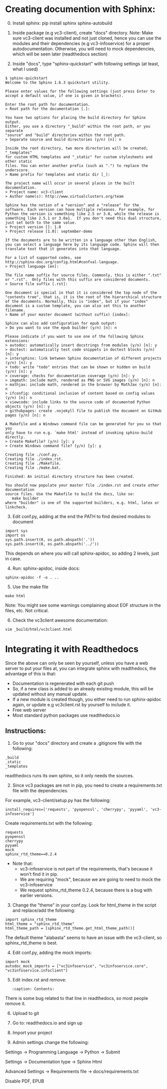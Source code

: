 # Creating documention with Sphinx:

0. Install sphinx: pip install sphinx sphinx-autobuild

1. Inside package (e.g vc3-client), create "docs" directory. 
Note: Make sure vc3-client was installed and not just cloned, hence you can use the modules and their dependencies (e.g vc3-infoservice) for a proper autodocumentation.
Otherwise, you will need to mock dependencies, which will be seen later (readthedocs section)

2. Inside "docs", type "sphinx-quickstart" with following settings (at least, what I used)
```
$ sphinx-quickstart 
Welcome to the Sphinx 1.6.3 quickstart utility.

Please enter values for the following settings (just press Enter to
accept a default value, if one is given in brackets).

Enter the root path for documentation.
> Root path for the documentation [.]: 

You have two options for placing the build directory for Sphinx output.
Either, you use a directory "_build" within the root path, or you separate
"source" and "build" directories within the root path.
> Separate source and build directories (y/n) [n]: n

Inside the root directory, two more directories will be created; "_templates"
for custom HTML templates and "_static" for custom stylesheets and other static
files. You can enter another prefix (such as ".") to replace the underscore.
> Name prefix for templates and static dir [_]: 

The project name will occur in several places in the built documentation.
> Project name: vc3-client
> Author name(s): http://www.virtualclusters.org/team

Sphinx has the notion of a "version" and a "release" for the
software. Each version can have multiple releases. For example, for
Python the version is something like 2.5 or 3.0, while the release is
something like 2.5.1 or 3.0a1.  If you don't need this dual structure,
just set both to the same value.
> Project version []: 1.0
> Project release [1.0]: september-demo

If the documents are to be written in a language other than English,
you can select a language here by its language code. Sphinx will then
translate text that it generates into that language.

For a list of supported codes, see
http://sphinx-doc.org/config.html#confval-language.
> Project language [en]: 

The file name suffix for source files. Commonly, this is either ".txt"
or ".rst".  Only files with this suffix are considered documents.
> Source file suffix [.rst]: 

One document is special in that it is considered the top node of the
"contents tree", that is, it is the root of the hierarchical structure
of the documents. Normally, this is "index", but if your "index"
document is a custom template, you can also set this to another filename.
> Name of your master document (without suffix) [index]: 

Sphinx can also add configuration for epub output:
> Do you want to use the epub builder (y/n) [n]: n

Please indicate if you want to use one of the following Sphinx extensions:
> autodoc: automatically insert docstrings from modules (y/n) [n]: y
> doctest: automatically test code snippets in doctest blocks (y/n) [n]: y
> intersphinx: link between Sphinx documentation of different projects (y/n) [n]: y
> todo: write "todo" entries that can be shown or hidden on build (y/n) [n]: y
> coverage: checks for documentation coverage (y/n) [n]: y
> imgmath: include math, rendered as PNG or SVG images (y/n) [n]: n
> mathjax: include math, rendered in the browser by MathJax (y/n) [n]: n
> ifconfig: conditional inclusion of content based on config values (y/n) [n]: n
> viewcode: include links to the source code of documented Python objects (y/n) [n]: y
> githubpages: create .nojekyll file to publish the document on GitHub pages (y/n) [n]: n

A Makefile and a Windows command file can be generated for you so that you
only have to run e.g. `make html' instead of invoking sphinx-build
directly.
> Create Makefile? (y/n) [y]: y
> Create Windows command file? (y/n) [y]: y

Creating file ./conf.py.
Creating file ./index.rst.
Creating file ./Makefile.
Creating file ./make.bat.

Finished: An initial directory structure has been created.

You should now populate your master file ./index.rst and create other documentation
source files. Use the Makefile to build the docs, like so:
   make builder
where "builder" is one of the supported builders, e.g. html, latex or linkcheck.
```

3. Edit conf.py, adding at the end the PATH to find desired modules to document
```
import sys
import os
sys.path.insert(0, os.path.abspath('.'))
sys.path.insert(0, os.path.abspath('../'))
```
This depends on where you will call sphinx-apidoc, so adding 2 levels, just in case.

4. Run: sphinx-apidoc, inside docs:
```
sphinx-apidoc -f -o . ..
```

5. Use the make file
```
make html
```
Note: You might see some warnings complaining about EOF structure in the files, etc. Not critical.

6. Check the vc3client awesome documentation:
```
vim _build/html/vc3client.html 
```

# Integrating it with Readthedocs

Since the above can only be seen by yourself, unless you have a web server to put your files at, you can integrate sphinx with readthedocs, the advantage of this is that:

- Documentation is regenerated with each git push 
- So, if a new class is added to an already existing module, this will be updated without any manual update.
- If a new module is created though, you either need to run sphinx-apidoc again, or update e.g vc3client.rst by yourself to include it.
- Free web server
- Most standard python packages use readthedocs.io

## Instructions:

1. Go to your "docs" directory and create a .gitignore file with the following:
```
_build
_static
_templates
```
readthedocs runs its own sphinx, so it only needs the sources.

2. Since vc3 packages are not in pip, you need to create a requirements.txt file with the dependencies.

For example, vc3-client/setup.py has the following:
```
install_requires=['requests', 'pyopenssl', 'cherrypy', 'pyyaml', 'vc3-infoservice']
```

Create requirements.txt  with the following:
```
requests
pyopenssl
cherrypy
pyyaml
mock
sphinx_rtd_theme==0.2.4
```
- Note that:
  - vc3-infoservice is not part of the requirements, that's because it won't find it in pip. 
  - We are requiring "mock", because we are going to need to mock the vc3-infoservice 
  - We request sphinx_rtd_theme 0.2.4, because there is a bug with earlier versions.

3. Change the "theme" in your conf.py. Look for html_theme in the script and replace/add the following:

```
import sphinx_rtd_theme
html_theme = "sphinx_rtd_theme"
html_theme_path = [sphinx_rtd_theme.get_html_theme_path()]
```
The default theme "alabasta" seems to have an issue with the vc3-client, so sphinx_rtd_theme is best.

4. Edit conf.py, adding the mock imports:
```
import mock
autodoc_mock_imports = ["vc3infoservice", "vc3infoservice.core", "vc3infoservice.infoclient"]
```

5. Edit index.rst and remove:
```
   :caption: Contents:
```
There is some bug related to that line in readthedocs, so most people remove it.

6. Upload to git

7. Go to: readthedocs.io and sign up

8. Import your project

9. Admin settings change the following:

Settings -> Programming Language -> Python -> Submit

Settings -> Documentation type -> Sphinx Html

Advanced Settings -> Requirements file -> docs/requirements.txt

Disable PDF, EPUB
